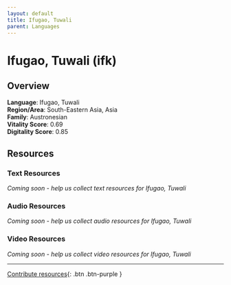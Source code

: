 ```yaml
---
layout: default
title: Ifugao, Tuwali
parent: Languages
---
```


# Ifugao, Tuwali (ifk)

## Overview

**Language**: Ifugao, Tuwali  
**Region/Area**: South-Eastern Asia, Asia  
**Family**: Austronesian  
**Vitality Score**: 0.69  
**Digitality Score**: 0.85  

## Resources

### Text Resources
*Coming soon - help us collect text resources for Ifugao, Tuwali*

### Audio Resources
*Coming soon - help us collect audio resources for Ifugao, Tuwali*

### Video Resources
*Coming soon - help us collect video resources for Ifugao, Tuwali*

---

[Contribute resources](https://fairtrain.github.io/){: .btn .btn-purple }
